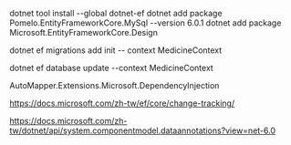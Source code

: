 dotnet tool install --global dotnet-ef
dotnet add package Pomelo.EntityFrameworkCore.MySql --version 6.0.1
dotnet add package Microsoft.EntityFrameworkCore.Design

<!-- ================================ -->
<!-- 更新Migrations -->
dotnet ef migrations add init -- context MedicineContext
<!-- 更新DataBase -->
dotnet ef database update --context MedicineContext

AutoMapper.Extensions.Microsoft.DependencyInjection


<!-- 相關網站 -->
<!-- track -->
https://docs.microsoft.com/zh-tw/ef/core/change-tracking/

https://docs.microsoft.com/zh-tw/dotnet/api/system.componentmodel.dataannotations?view=net-6.0


